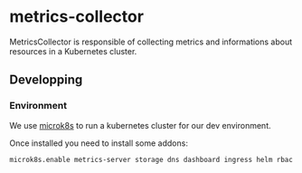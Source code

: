 # metrics-collector

MetricsCollector is responsible of collecting metrics and informations about resources in a Kubernetes cluster.


## Developping

### Environment

We use [microk8s](https://microk8s.io/) to run a kubernetes cluster for our dev environment.

Once installed you need to install some addons:
```sh
microk8s.enable metrics-server storage dns dashboard ingress helm rbac prometheus
```